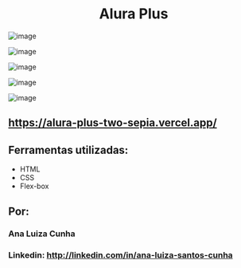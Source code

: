 <h1 align="center"> Alura Plus </h1>



![image](https://github.com/AnaLuizaCunha/alura-plus/assets/80922420/ef7c7592-0ef0-4b91-97fe-2d7e51cc008b)

![image](https://github.com/AnaLuizaCunha/alura-plus/assets/80922420/13000de8-c8b8-484f-8812-075bb08190fb)

![image](https://github.com/AnaLuizaCunha/alura-plus/assets/80922420/5a5a23b0-d599-4be2-aed9-78feaa99b250)

![image](https://github.com/AnaLuizaCunha/alura-plus/assets/80922420/e3cc0fb0-94ac-45c1-a533-58c756209d27)

![image](https://github.com/AnaLuizaCunha/alura-plus/assets/80922420/b4a83e42-6ea6-45df-8f85-4bd8f98c577d)


## https://alura-plus-two-sepia.vercel.app/

## Ferramentas utilizadas:
* HTML
* CSS
* Flex-box

## Por:
### Ana Luiza Cunha
### Linkedin: http://linkedin.com/in/ana-luiza-santos-cunha
